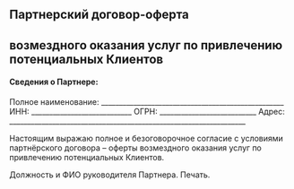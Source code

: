 ## Партнерский договор-оферта
## возмездного оказания услуг по привлечению потенциальных Клиентов

#### Сведения о Партнере: 

Полное наименование: ___________________________________________________
ИНН: ____________________________
ОГРН: ___________________________
Адрес: __________________________________________________________________

Настоящим выражаю полное и безоговорочное согласие с условиями партнёрского договора – оферты возмездного оказания услуг по привлечению потенциальных Клиентов.


Должность и ФИО руководителя Партнера. 
Печать. 

